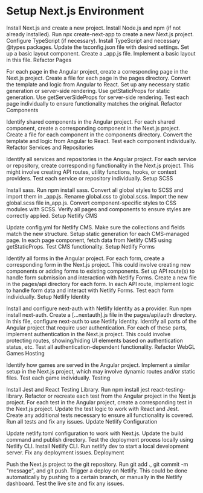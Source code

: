 # Setup Next.js Environment

Install Next.js and create a new project.
Install Node.js and npm (if not already installed).
Run npx create-next-app to create a new Next.js project.
Configure TypeScript (if necessary).
Install TypeScript and necessary @types packages.
Update the tsconfig.json file with desired settings.
Set up a basic layout component.
Create a _app.js file.
Implement a basic layout in this file.
Refactor Pages

For each page in the Angular project, create a corresponding page in the Next.js project.
Create a file for each page in the pages directory.
Convert the template and logic from Angular to React.
Set up any necessary static generation or server-side rendering.
Use getStaticProps for static generation.
Use getServerSideProps for server-side rendering.
Test each page individually to ensure functionality matches the original.
Refactor Components

Identify shared components in the Angular project.
For each shared component, create a corresponding component in the Next.js project.
Create a file for each component in the components directory.
Convert the template and logic from Angular to React.
Test each component individually.
Refactor Services and Repositories

Identify all services and repositories in the Angular project.
For each service or repository, create corresponding functionality in the Next.js project.
This might involve creating API routes, utility functions, hooks, or context providers.
Test each service or repository individually.
Setup SCSS

Install sass.
Run npm install sass.
Convert all global styles to SCSS and import them in _app.js.
Rename global.css to global.scss.
Import the new global.scss file in_app.js.
Convert component-specific styles to CSS modules with SCSS.
Verify all pages and components to ensure styles are correctly applied.
Setup Netlify CMS

Update config.yml for Netlify CMS.
Make sure the collections and fields match the new structure.
Setup static generation for each CMS-managed page.
In each page component, fetch data from Netlify CMS using getStaticProps.
Test CMS functionality.
Setup Netlify Forms

Identify all forms in the Angular project.
For each form, create a corresponding form in the Next.js project.
This could involve creating new components or adding forms to existing components.
Set up API route(s) to handle form submission and interaction with Netlify Forms.
Create a new file in the pages/api directory for each form.
In each API route, implement logic to handle form data and interact with Netlify Forms.
Test each form individually.
Setup Netlify Identity

Install and configure next-auth with Netlify Identity as a provider.
Run npm install next-auth.
Create a [...nextauth].js file in the pages/api/auth directory.
In this file, configure next-auth to use Netlify Identity.
Identify all parts of the Angular project that require user authentication.
For each of these parts, implement authentication in the Next.js project.
This could involve protecting routes, showing/hiding UI elements based on authentication status, etc.
Test all authentication-dependent functionality.
Refactor WebGL Games Hosting

Identify how games are served in the Angular project.
Implement a similar setup in the Next.js project, which may involve dynamic routes and/or static files.
Test each game individually.
Testing

Install Jest and React Testing Library.
Run npm install jest react-testing-library.
Refactor or recreate each test from the Angular project in the Next.js project.
For each test in the Angular project, create a corresponding test in the Next.js project.
Update the test logic to work with React and Jest.
Create any additional tests necessary to ensure all functionality is covered.
Run all tests and fix any issues.
Update Netlify Configuration

Update netlify.toml configuration to work with Next.js.
Update the build command and publish directory.
Test the deployment process locally using Netlify CLI.
Install Netlify CLI.
Run netlify dev to start a local development server.
Fix any deployment issues.
Deployment

Push the Next.js project to the git repository.
Run git add ., git commit -m "message", and git push.
Trigger a deploy on Netlify.
This could be done automatically by pushing to a certain branch, or manually in the Netlify dashboard.
Test the live site and fix any issues.
